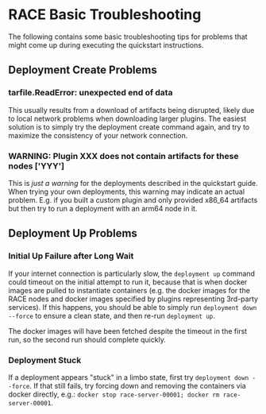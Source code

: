 # RACE Basic Troubleshooting

The following contains some basic troubleshooting tips for problems that might come up during executing the quickstart instructions.

## Deployment Create Problems

### tarfile.ReadError: unexpected end of data

This usually results from a download of artifacts being disrupted, likely due to local network problems when downloading larger plugins. The easiest solution is to simply try the deployment create command again, and try to maximize the consistency of your network connection.

### WARNING: Plugin XXX does not contain artifacts for these nodes ['YYY']

This is _just a warning_ for the deployments described in the quickstart guide. When trying your own deployments, this warning may indicate an actual problem. E.g. if you built a custom plugin and only provided x86_64 artifacts but then try to run a deployment with an arm64 node in it.

## Deployment Up Problems

### Initial Up Failure after Long Wait

If your internet connection is particularly slow, the `deployment up` command could timeout on the initial attempt to run it, because that is when docker images are pulled to instantiate containers (e.g. the docker images for the RACE nodes and docker images specified by plugins representing 3rd-party services). If this happens, you should be able to simply run `deployment down --force` to ensure a clean state, and then re-run `deployment up`.

The docker images will have been fetched despite the timeout in the first run, so the second run should complete quickly.

### Deployment Stuck

If a deployment appears "stuck" in a limbo state, first try `deployment down --force`. If that still fails, try forcing down and removing the containers via docker directly, e.g.: `docker stop race-server-00001; docker rm race-server-00001`.